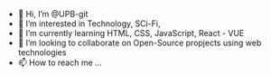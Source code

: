 - 👋 Hi, I’m @UPB-git
- 👀 I’m interested in Technology, SCi-Fi, 
- 🌱 I’m currently learning HTML, CSS, JavaScript, React - VUE
- 💞️ I’m looking to collaborate on Open-Source propjects using web technologies
- 📫 How to reach me ...

<!---
UPB-git/UPB-git is a ✨ special ✨ repository because its `README.md` (this file) appears on your GitHub profile.
You can click the Preview link to take a look at your changes.
--->
